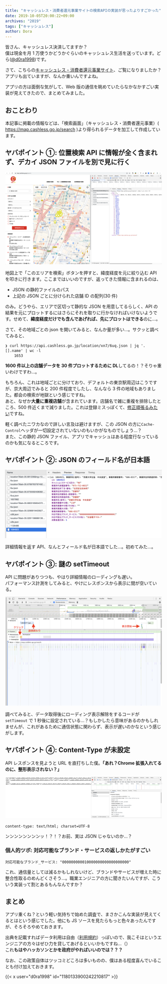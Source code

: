 ```yaml
---
title: "キャッシュレス・消費者還元事業サイトの検索APIの実装が思ったよりすごかった"
date: 2019-10-05T20:00:22+09:00
archives: "2019"
tags: ["キャッシュレス"]
author: Dora
---
```


皆さん、キャッシュレス決済してますか？  
僕は現金を月 1 万使うかどうかぐらいのキャッシュレス生活を送っています。どら([@d0ra1998](https://twitter.com/d0ra1998/))です。

さて、こちらの[キャッシュレス・消費者還元事業サイト](https://map.cashless.go.jp/search)、ご覧になりましたか？  
アプリも出ていますが、なんか重いんですよね。

アプリの方は面倒な気がして、Web 版の通信を眺めていたらなかなかすごい実装が見えてきたので、まとめてみました。

## おことわり

本記事に掲載の情報などは、「検索画面」（キャッシュレス・消費者還元事業）( https://map.cashless.go.jp/search )より得られるデータを加工して作成しています。

## ヤバポイント ①: 位置検索 API に情報が全く含まれず、デカイ JSON ファイルを別で見に行く

![店舗検索画面](./tenpo-search.png)

地図上で「このエリアを検索」ボタンを押すと、緯度経度を元に絞り込む API を叩きに行きます。ここまではいいのですが、返ってきた情報に含まれるのは、

- JSON の静的ファイルのパス
- 上記の JSON ごとに分けられた店舗 ID の配列(30 件)

のみ。どうやら、エリアで区切って静的な JSON を用意してるらしく、API の結果を元にプロットするにはさらにそれを取りに行かなければいけないようです。せめて、**緯度経度だけでも含んであげれば、先にプロットはできる**のに…。

さて、その地域ごとの json を開いてみると、なんか量が多い…。サクッと調べてみると、

```
❯ curl https://api.cashless.go.jp/location/xn7/6uq.json | jq '.[].name' | wc -l
    1653
```

**1600 件以上の店舗データを 30 件プロットするために DL**してるの！？そりゃ重いわけですわ…。

もちろん、これは地域ごとに分けており、デフォルトの東京駅周辺はこうですが、京大周辺でみると 200 件程度でしたし、なんなら 3 件の地域もありました。都会の検索が地獄という感じですね。  
あと、なぜか**大量に重複店舗**が含まれています。店舗名で雑に重複を排除したところ、500 件近くまで減りました。これは登録ミスっぽくて、[修正頑張るみたい](https://cashless.go.jp/assets/doc/%E3%82%AD%E3%83%A3%E3%83%83%E3%82%B7%E3%83%A5%E3%83%AC%E3%82%B9%E3%83%BB%E3%83%9D%E3%82%A4%E3%83%B3%E3%83%88%E9%82%84%E5%85%83%E4%BA%8B%E6%A5%AD%E3%81%AB%E9%96%A2%E3%81%99%E3%82%8B%E4%BB%8A%E5%BE%8C%E3%81%AE%E5%AF%BE%E5%BF%9C%E3%81%AB%E3%81%A4%E3%81%84%E3%81%A6.pdf)ですね。

軽く調べたニワカなので詳しい言及は避けますが、この JSON の方に`Cache-Control`ヘッダが一切設定されていないのもいかがなものでしょう…？  
また、この静的 JSON ファイル、アプリでキャッシュはある程度行なっているのかも気になるところです。

## ヤバポイント ②: JSON のフィールド名が日本語

![JSONにも日本語を使う時代](./json-nihongo.png)

詳細情報を返す API、なんとフィールド名が日本語でした…。初めてみた…。

## ヤバポイント ③: 謎の setTimeout

API に問題がありつつも、やはり詳細情報のローディングも遅い。  
パフォーマンス計測をしてみると、やけにレスポンスから表示に間が空いている。

![謎のsetTimeout](./perfomance.png)

調べてみると、データ取得後にローディング表示解除をするコードが `setTimeout` で 1 秒後に設定されている…？もしかしたら意味があるのかもしれませんが、これがあるために通信状態に関わらず、表示が遅いのかなという感じがします。

## ヤバポイント ④: Content-Type が未設定

API レスポンスを見ようと URL を直打ちした僕。**「あれ？Chrome 拡張入れてるのに、整形表示されない？」**

![お前…こう見えてHTMLなのか…！？](./json-janai.png)

```
content-type: text/html; charset=UTF-8
```

ンンンンンンンンッ！？！？お前、実は JSON じゃないのか…？

### 個人的ツボ: 対応可能なブランド・サービスの返しかたがすごい

```
対応可能なブランド_サービス: "000000000010000000000000000000"
```

これ、通信量としては減るかもしれないけど、ブランドやサービスが増えた時に整合性取るのめんどくさそう…。職業エンジニアの方に聞きたいんですが、こういう実装って割とあるもんなんですか？

## まとめ

アプリ重くね？という軽い気持ちで始めた調査で、まさかこんな実装が見えてくるとはという感じでした。他にも JS ソースを見たらもっと色々あったんですが、そろそろやめておきます。

出典を記載すればデータ利用は自由（[利用規約](https://cashless.go.jp/terms_of_use.html)）っぽいので、我こそはというエンジニアの方々はぜひ力を貸してあげるといいかもですね…（）  
これ**もはやハッカソンとかを政府がやればいいのでは？？？**

なお、この政策自体はツッコミどころは多いものの、僕はある程度喜んでいることも付け加えておきます。

{{< x user="d0ra1998" id="1180133900242210817" >}}
